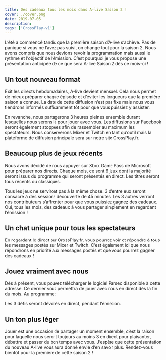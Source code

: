 ```yaml
---
title: Des cadeaux tous les mois dans A-live Saison 2 !
cover: ./cover.png
date: 2019-07-05
description: 
tags: ['CrossPlay-v1']
---
```

L’été a commencé tandis que la première saison d’A-live s’achève. Pas de panique si vous ne l’avez pas suivi, on change tout pour la saison 2. Nous avons compris que nous devions revoir la programmation mais aussi le rythme et l’objectif de l’émission. C’est pourquoi je vous propose une présentation anticipée de ce que sera A-live Saison 2 dès ce mois-ci !

## Un tout nouveau format
Exit les directs hebdomadaires, A-live devient mensuel. Cela nous permet de mieux préparer chaque épisode et d’éviter les longueurs que la première saison a connue. La date de cette diffusion n’est pas fixe mais nous vous tiendrons informés suffisamment tôt pour que vous puissiez y assister.

En revanche, nous partagerons 3 heures pleines ensemble durant lesquelles nous serons là pour jouer avec vous. Les diffusions sur Facebook seront également stoppées afin de rassembler au maximum les spectateurs. Nous conserverons Mixer et Twitch en tant qu’outil mais la plateforme de diffusion principale sera sur notre site CrossPlay.fr.

## Beaucoup plus de jeux récents
Nous avons décidé de nous appuyer sur Xbox Game Pass de Microsoft pour préparer nos directs. Chaque mois, ce sont 6 jeux dont la majorité seront issus du programme qui seront présentés en direct. Les titres seront tous récents ou classiques.

Tous les jeux ne serviront pas à la même chose. 3 d’entre eux seront consacré à des sessions découverte de 45 minutes. Les 3 autres verront nos contributeurs s’affronter pour que vous puissiez gagnez des cadeaux. Oui, tous les mois, des cadeaux à vous partager simplement en regardant l’émission !

## Un chat unique pour tous les spectateurs
En regardant le direct sur CrossPlay.fr, vous pourrez voir et répondre à tous les messages postés sur Mixer et Twitch. C’est également ici que nous répondrons en priorité aux messages postés et que vous pourrez gagner des cadeaux !

## Jouez vraiment avec nous
Dès à présent, vous pouvez télécharger le logiciel Parsec disponible à cette adresse. Ce dernier vous permettra de jouer avec nous en direct dès la fin du mois. Au programme :

Les 3 défis seront dévoilés en direct, pendant l’émission.

## Un ton plus léger
Jouer est une occasion de partager un moment ensemble, c’est la raison pour laquelle nous seront toujours au moins 3 en direct pour plaisanter, débattre et passer du bon temps avec vous. J’espère que cette présentation du nouveau A-live vous aura donné envie d’en savoir plus. Rendez-vous bientôt pour la première de cette saison 2 !

